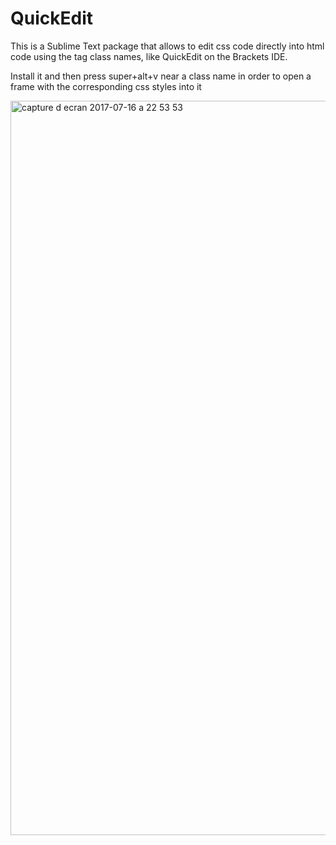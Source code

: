 # QuickEdit
This is a Sublime Text package that allows to edit css code directly into html code using the tag class names, like QuickEdit on the Brackets IDE.

Install it and then press super+alt+v near a class name in order to open a frame with the corresponding css styles into it

<img width="1175" alt="capture d ecran 2017-07-16 a 22 53 53" src="https://user-images.githubusercontent.com/18115514/28253184-dd46559c-6aa0-11e7-996e-5fd3bb5bdd0e.png">
